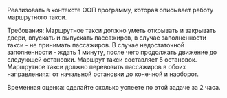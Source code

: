 Реализовать в контексте ООП программу, которая описывает работу маршрутного такси.

Требования:
Маршрутное такси должно уметь открывать и закрывать двери, впускать и выпускать пассажиров, в случае заполненности такси - не принимать пассажиров.
В случае недостаточной заполненности - ждать 1 минуту, после чего продолжать движение до следующей остановки.
Маршрут такси составляет 5 остановок. Маршрутное такси должно перевозить пассажиров в обоих направлениях: от начальной остановки до конечной и наоборот.

Временная оценка: сделайте сколько успеете по этой задаче за 2 часа.
